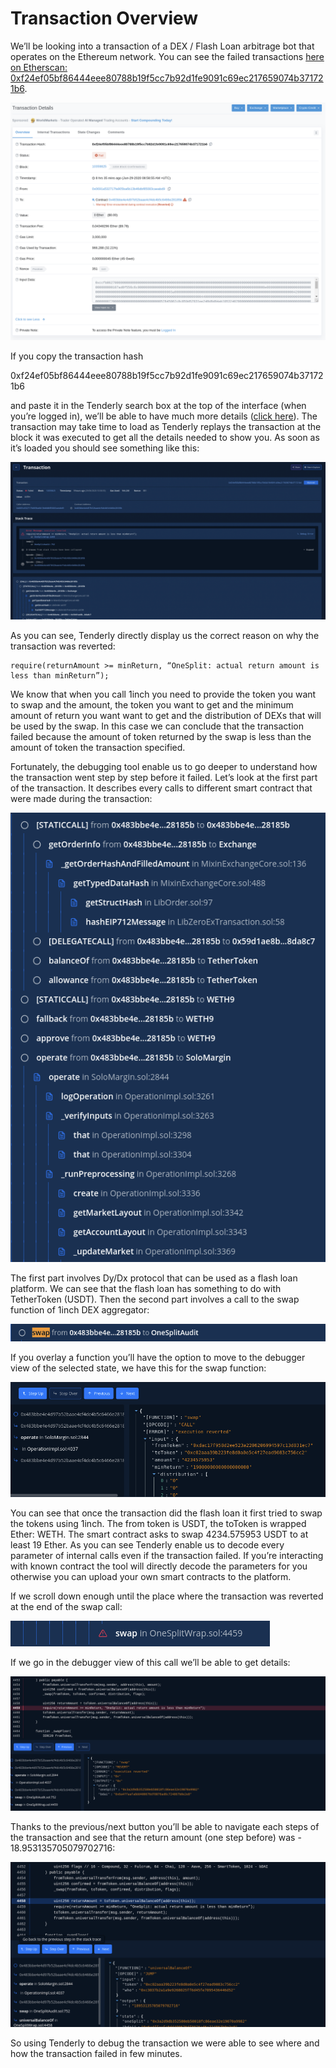 # Transaction Overview

We’ll be looking into a transaction of a DEX / Flash Loan arbitrage bot that operates on the Ethereum network. You can see the failed transactions [here on Etherscan: 0xf24ef05bf86444eee80788b19f5cc7b92d1fe9091c69ec217659074b371721b6](https://etherscan.io/tx/0xf24ef05bf86444eee80788b19f5cc7b92d1fe9091c69ec217659074b371721b6).

![](../../.gitbook/assets/image%20%2821%29.png)

If you copy the transaction hash

0xf24ef05bf86444eee80788b19f5cc7b92d1fe9091c69ec217659074b371721b6

and paste it in the Tenderly search box at the top of the interface \(when you’re logged in\), we’ll be able to have much more details \([click here](https://dashboard.tenderly.co/tx/main/0xf24ef05bf86444eee80788b19f5cc7b92d1fe9091c69ec217659074b371721b6)\). The transaction may take time to load as Tenderly replays the transaction at the block it was executed to get all the details needed to show you. As soon as it’s loaded you should see something like this:

![](../../.gitbook/assets/image%20%2819%29.png)

As you can see, Tenderly directly display us the correct reason on why the transaction was reverted:

```text
require(returnAmount >= minReturn, “OneSplit: actual return amount is less than minReturn”);
```

We know that when you call 1inch you need to provide the token you want to swap and the amount, the token you want to get and the minimum amount of return you want want to get and the distribution of DEXs that will be used by the swap. In this case we can conclude that the transaction failed because the amount of token returned by the swap is less than the amount of token the transaction specified.

Fortunately, the debugging tool enable us to go deeper to understand how the transaction went step by step before it failed. Let’s look at the first part of the transaction. It describes every calls to different smart contract that were made during the transaction:

![](../../.gitbook/assets/image%20%2818%29.png)

The first part involves Dy/Dx protocol that can be used as a flash loan platform. We can see that the flash loan has something to do with TetherToken \(USDT\). Then the second part involves a call to the swap function of 1inch DEX aggregator:

![](../../.gitbook/assets/image%20%2812%29.png)

If you overlay a function you’ll have the option to move to the debugger view of the selected state, we have this for the swap function:

![](../../.gitbook/assets/image%20%2838%29.png)

You can see that once the transaction did the flash loan it first tried to swap the tokens using 1inch. The from token is USDT, the toToken is wrapped Ether: WETH. The smart contract asks to swap 4234.575953 USDT to at least 19 Ether. As you can see Tenderly enable us to decode every parameter of internal calls even if the transaction failed. If you’re interacting with known contract the tool will directly decode the parameters for you otherwise you can upload your own smart contracts to the platform. 

If we scroll down enough until the place where the transaction was reverted at the end of the swap call:

![](../../.gitbook/assets/image%20%2847%29.png)

If we go in the debugger view of this call we’ll be able to get details:

![](../../.gitbook/assets/image%20%2811%29.png)

Thanks to the previous/next button you’ll be able to navigate each steps of the transaction and see that the return amount \(one step before\) was - 18.953135705079702716:

![](../../.gitbook/assets/image%20%2814%29.png)

So using Tenderly to debug the transaction we were able to see where and how the transaction failed in few minutes.

